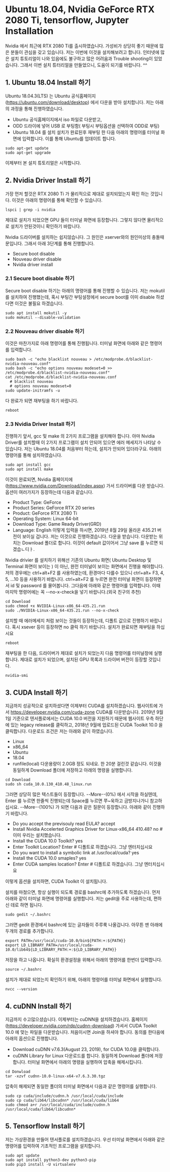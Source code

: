 # Ubuntu 18.04, Nvidia GeForce RTX 2080 Ti, tensorflow, Jupyter Installation

Nvidia 에서 최근에 RTX 2080 Ti를 출시하였습니다. 가성비가 상당히 좋기 때문에 많은 분들이 관심을 갖고 있습니다. 저는 이번에 이것을 설치해보려고 합니다. 인터넷에 많은 설치 튜토리얼이 나와 있음에도 불구하고 많은 어려움과 Trouble shooting이 있었습니다. 그래서 이번 설치 튜터리얼을 만들었으니, 도움이 되기를 바랍니다. ^^

## 1. Ubuntu 18.04 Install 하기
Ubuntu 18.04.3(LTS) 는 Ubuntu 공식홈페이지 (https://ubuntu.com/download/desktop) 에서 다운을 받아 설치합니다. 저는 아래의 과정을 통해 진행하였습니다.
* Ubuntu 공식홈페이지에서 iso 파일로 다운받고,
* ODD 드라이에 넣어 USB 로 부팅함( 부팅시 부팅옵션을 선택하여 ODD로 부팅)
* Ubuntu 18.04 를 설치
설치가 완료된후 재부팅 한 다음  아래의 명령어를 터미널 화면에 입력합니다. 이를 통해 Ubuntu를 업데이트 합니다.
```
sudo apt-get update
sudo apt-get upgrade
```
이제부터 본 설치 튜토리얼은 시작합니다.


## 2. Nvidia Driver Install 하기
가장 먼저 할것은 RTX 2080 Ti 가 물리적으로 제대로 설치되었는지 확인 하는 것입니다. 이것은 아래의 명령어를 통해 확인할 수 있습니다.
```
lspci | grep -i nvidia  
```
제대로 설치가 되었으면 GPU 들이 터미널 화면에 등장합니다. 그렇지 않다면 물리적으로 설치가 안된것이니 확인하기 바랍니다.


Nvidia 드라이버를 설치하는 쉽지않습니다. 그 원인은 xserver와의 원인미상의 충돌때문입니다. 그래서 아래 3단계를 통해 진행합니다.
* Secure boot disable
* Nouveau driver disable
* Nvidia driver install


### 2.1 Secure boot disable 하기
Secure boot disable 하기는 아래의 명령어를 통해 진행할 수 있습니다. 저는 mokutil 를 설치하여 진행했는데, 혹시 부팅간 부팅설정에서 secure boot를 이미 disable 하셨다면 이것은 불필요 하겠습니다.
```
sudo apt install mokutil -y
sudo mokutil --disable-validation
```

### 2.2 Nouveau driver disable 하기
이것은 마찬가지로 아래 명령어를 통해 진행됩니다. 터미널 화면에 아래와 같은 명령어를 입력합니다.
```
sudo bash -c "echo blacklist nouveau > /etc/modprobe.d/blacklist-nvidia-nouveau.conf"
sudo bash -c "echo options nouveau modeset=0 >> /etc/modprobe.d/blacklist-nvidia-nouveau.conf"
cat /etc/modprobe.d/blacklist-nvidia-nouveau.conf
  # blacklist nouveau
  # options nouveau modeset=0
sudo update-initramfs -u
```
다 완료가 되면 재부팅을 하기 바랍니다.
```
reboot
```


### 2.3 Nvidia Driver Install 하기
진행하기 앞서, gcc 및 make 의 2가지 프로그램을 설치해야 합니다. 아마 Nvidia Driver를 설치할때 이 2가지 프로그램이 설치 안되어 있으면 에러 메세지가 나타날 수 있습니다. 저는 Ubuntu 18.04를 처음부터 하는데, 설치가 안되어 있더라구요. 아래의 명령어를 통해 설치하였습니다.
```
sudo apt install gcc
sudo apt install make
```
이것이 완료되면, Nvidia 홈페이지에 (https://www.nvidia.com/Download/index.aspx) 가서 드라이버를 다운 받습니다. 옵션이 여러가지가 등장하는데 다음과 같습니다.
* Product Type: GeForce
* Product Series: GeForce RTX 20 series
* Product: GeForce RTX 2080 Ti
* Operating System: Linux 64-bit
* Download Type: Game Ready Driver(GRD)
* Language: English
이렇게 입력을 하시면, 2019년 8월 29일 올라온 435.21 버전이 보이실 겁니다. 저는 이것으로 진행하겠습니다. 다운을 받습니다. 다운받는 위치는 Download 폴더로 합니다. 이것이 default 값이어서 그냥 save 를 누르면 되겠습ㄴ디ㅏ.

Nvidia drivier 를 설치하기 위해선 기존의 Ubuntu 화면( Ubuntu Desktop 및 Terminal 화면이 보이는 ) 이 아닌, 완전 터미널이 보이는 화면에서 진행을 해야합니다. 저의 경우에는 ctrl+alt+F2 를 사용하였는데, 환경마다 다를수 있으니 ctrl+alt+ F3, 4, 5, ...10 등을 사용하기 바랍니다. 
ctrl+alt+F2 를 누르면 완전 터미널 화면이 등장하면서 id 및 password 를 물어봅니다. 그다음에 아래와 같은 명령어를 입력합니다. 이때 마지막 명령어에는 꼭 --no-x-check을 넣기 바랍니다.(외국 친구의 추천)

```
cd Download
sudo chmod +x NVIDIA-Linux-x86_64-435.21.run
sudo ./NVIDIA-Linux-x86_64-435.21.run --no-x-check
```
설치할 때 에러메세지 처럼 보이는 것들이 등장하는데, 디폴트 값으로 진행하기 바랍니다. 혹시 xsever 등이 등장하면 no 클릭 하기 바랍니다.
설치가 완료되면 재부팅을 하십시요
```
reboot
```
재부팅을 한 다음, 드라이버가 제대로 설치가 되었는지 다음 명령어를 터미널창에 실행합니다. 제대로 설치가 되었으며, 설치된 GPU 목록과 드라이버 버전이 등장할 것입니다. 
```
nvidia-smi
```

## 3. CUDA Install 하기
지금까지 성공적으로 설치하셨다면 이제부터 CUDA를 설치하겠습니다. 웹사이트에 가서 https://developer.nvidia.com/cuda-zone CUDA를 다운받습니다.
2019년 9월 1일 기준으로 텐서플로에서는 CUDA 10.0 버전을 지원하기 때문에 웹사이트 우측 하단에 있는 legacy release를 클릭하고,  2018년 9월에 업로드된 CUDA Toolkit 10.0 을 클릭합니다. 다운로드 조건은 저는 아래와 같이 하였습니다.
* Linux
* x86_64
* Ubuntu
* 18.04
* runfile(local)
다운용량이 2.0GB 정도 되네요. 한 20분 걸린것 같습니다. 이것을 동일하게 Download 폴더에 저장하고 아래의 명령을 실행합니다.
```
cd Download
sudo sh cuda_10.0.130_410.48_linux.run
```
그러면 상당히 많은 텍스트들이 등장합니다. --More--(0%) 에서 시작을 하실텐데, Enter 를 누르면 한줄씩 진행되는데 Space를 누르면 쭈~욱하고 금방지나가니 참고하십시요. 
--More--(100%) 가 되면 다음과 같은 질문이 등장합니다. 아래와 같이 진행하기 바랍니다.
* Do you accept the previsouly read EULA? accept
* Install Nvidia Accelerted Graphics Driver for Linux-x86_64 410.48? no  # 이미 우리는 설치했습니다.
* Install the CUDA 10.0 Toolkit? yes
* Enter Toolkit Location?  Enter  # 디폴트로 하겠습니다. 그냥 엔터치십시요
* Do you want to install a symbolic link at /usr/local/cuda? yes
* Install the CUDA 10.0 smaples? yes
* Enter CUDA samples location? Enter  # 디폴트로 하겠습니다. 그냥 엔터치십시요

이렇게 옵션을 설치하면, CUDA Toolkit 이 설치됩니다.

설치를 마쳤으면, 항상 실행이 되도록 경로를 bashrc에 추가하도록 하겠습니다. 먼저 아래와 같이 터미널 화면에 명령어를 실행합니다. 저는 gedit을 주로 사용하는데, 편하신 데로 하면 됩니다.
```
sudo gedit ~/.bashrc
```
그러면 gedit 환경에서 bashrc에 있는 글자들이 주루룩 나올겁니다. 아무튼 맨 아래에 두개의 경로를 추가합니다.

```
export PATH=/usr/local/cuda-10.0/bin${PATH:+:${PATH}}
export LD_LIBRARY_PATH=/usr/local/cuda-10.0/lib64${LD_LIBRARY_PATH:+:${LD_LIBRARY_PATH}}
```
저장을 하고 나옵니다. 확실히 환경설정을 위해서 아래의 명령어를 한번더 입력합니다.
```
source ~/.bashrc
```
설치가 제대로 되었는지 확인하기 위해, 아래의 명령어를 터미널 화면에서 실행합니다.
```
nvcc --version
```

## 4. cuDNN Install 하기
지금까지 수고많으셨습니다. 이제부터는 cuDNN을 설치하겠습니다. 홈페이지(https://developer.nvidia.com/rdp/cudnn-download) 가셔서 CUDA Toolkit 10.0 에 맞는 파일을 다운받습니다. 처음이시면 Join을 하셔야 합니다. 동의를 한다음에 아래의 옵션으로 진행합니다.
* Download cuDNN v7.6.3(August 23, 2019), for CUDA 10.0을 클릭합니다. 
* cuDNN Library for Linux
다운로드를 합니다. 동일하게 Download 폴더에 저장합니다. 터미널 화면에서 아래의 명령을 실행하여 압축을 해제시킵니다.
```
cd Donwload
tar -xzvf cudnn-10.0-linux-x64-v7.6.3.30.tgz
```
압축이 해제되면 동일한 폴더의 터미널 화면에서 다음과 같은 명령어를 실행합니다.
```
sudo cp cuda/include/cudnn.h /usr/local/cuda/include
sudo cp cuda/lib64/libcudnn* /usr/local/cuda/lib64
sudo chmod a+r /usr/local/cuda/include/cudnn.h /usr/local/cuda/lib64/libcudnn*
```

## 5. Tensorflow Install 하기
저는 가상환경을 만들어 텐서플로를 설치하겠습니다. 우선 터미널 화면에서 아래와 같은 명령어를 입력하여 기초적인 프로그램을 설치합니다.
```
sudo apt update
sudo apt install python3-dev python3-pip
sudo pip3 install -U virtualenv  
```


